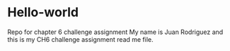 # Hello-world
Repo for chapter 6 challenge assignment
My name is Juan Rodriguez and this is my CH6 challenge assignment read me file.
